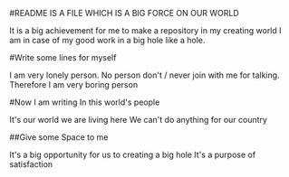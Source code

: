 #README IS A FILE WHICH IS A BIG FORCE ON OUR WORLD

It is a big achievement for me to make a repository in my creating world
I am in case of my good work in a big hole like a hole.

#Write some lines for myself

I am very lonely person.
No person don't / never join with me for talking.
Therefore I am very boring person

#Now I am writing In this world's people

It's our world we are living here
We can't do anything for our country

##Give some Space to me

It's a big opportunity for us to creating a big hole
It's a purpose of satisfaction

